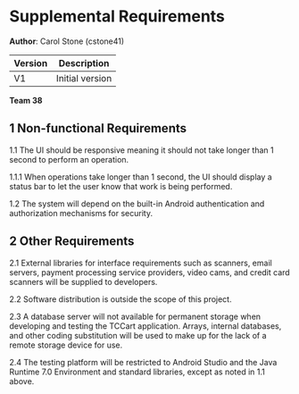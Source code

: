 # Supplemental Requirements

**Author**:  Carol Stone (cstone41)

| Version | Description     |
| --------|:---------------:|
| V1      | Initial version |

**Team 38**

## 1 Non-functional Requirements

1.1 The UI should be responsive meaning it should not take longer than 1 second to perform an operation.

1.1.1 When operations take longer than 1 second, the UI should display a status bar to let the user know that work is being performed.

1.2 The system will depend on the built-in Android authentication and authorization mechanisms for security.

## 2 Other Requirements

2.1 External libraries for interface requirements such as scanners, email servers, payment processing service providers, video cams, and credit card scanners will be supplied to developers.

2.2 Software distribution is outside the scope of this project.

2.3 A database server will not available for permanent storage when developing and testing the TCCart application.  Arrays, internal databases, and other coding substitution will be used to make up for the lack of a remote storage device for use.

2.4  The testing platform will be restricted to Android Studio and the Java Runtime 7.0 Environment and standard libraries, except as noted in 1.1 above.
